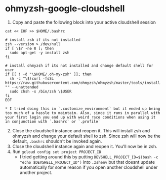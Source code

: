 # ohmyzsh-google-cloudshell

1. Copy and paste the following block into your active cloudshell session
```
cat << EOF >> $HOME/.bashrc

# install zsh if its not installed
zsh --version > /dev/null
if [ \$? -ne 0 ]; then
  sudo apt-get -y install zsh
fi

# install ohmyzsh if its not installed and change default shell for user
if [[ ! -d "\$HOME/.oh-my-zsh" ]]; then
  sh -c "\$(curl -fsSL https://raw.githubusercontent.com/ohmyzsh/ohmyzsh/master/tools/install.sh)" "" --unattended
  sudo chsh -s /bin/zsh \$USER
fi
EOF
```
    * I tried doing this in `.customize_environment` but it ended up being too much of a hassle to maintain. Also, since it runs in parallel with your first login you end up with weird race conditions when using it in conjunction with `.bashrc` or `.profile`
2. Close the cloudshell instance and reopen it. This will install zsh and ohmyzsh and change your default shell to zsh. Since zsh will now be the default, `.bashrc` shouldn't be invoked again.
3. Close the cloudshell instance again and reopen it. You'll now be in zsh.
4. Run `gcloud config set project PROJECT_ID`
    * I tried getting around this by putting `DEVSHELL_PROJECT_ID=$(bash -c "echo $DEVSHELL_PROJECT_ID")` into `.zshenv` but that doesnt update automatically for some reason if you open another cloudshell under another project.
